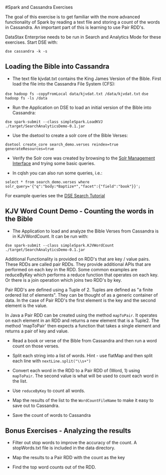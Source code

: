 #Spark and Cassandra Exercises

The goal of this exercise is to get familiar with the more advanced functionality of Spark by reading a text file and storing a count of the words in Cassandra.  An important part of this is learning to use Pair RDD's.

DataStax Enterprise needs to be run in Search and Analytics Mode for these exercises.  Start DSE with:

`dse cassandra -k -s`

## Loading the Bible into Cassandra 

* The text file kjvdat.txt contains the King James Version of the Bible.  First load the file into the Cassandra File System (CFS):
 
 `dse hadoop fs -copyFromLocal data/kjvdat.txt /data/kjvdat.txt`
 `dse hadoop fs -ls /data`

* Run the Application on DSE to load an initial version of the Bible into Cassandra:

`dse spark-submit --class simpleSpark.LoadKVJ ./target/SearchAnalyticsDemo-0.1.jar`

* Use the dsetool to create a solr core of the Bible Verses:

`dsetool create_core search_demo.verses reindex=true generateResources=true`

* Verify the Solr core was created by browsing to the [Solr Management Interface](http://localhost:8983/solr) and trying some basic queries.

* In cqlsh you can also run some queries, i.e.:

`select * from search_demo.verses where solr_query='{"q":"body:*Baptize*","facet":{"field":"book"}}';`

For example queries see the [DSE Search Tutorial](http://docs.datastax.com/en/datastax_enterprise/4.7/datastax_enterprise/srch/srchTutCQL.html)

## KJV Word Count Demo - Counting the words in the Bible

* The Application to load and analyze the Bible Verses from Cassandra is in KJVWordCount.  It can be run with:

`dse spark-submit --class simpleSpark.KJVWordCount ./target/SearchAnalyticsDemo-0.1.jar`

Additional Functionality is provided on RDD's that are key / value pairs.  These RDDs are called pair RDDs.  They provide additional APIs that are performed on each key in the RDD.  Some common examples are reduceByKey which performs a reduce function that operates on each key.  Or there is a join operation which joins two RDD's by key.  

Pair RDD's are defined using a Tuple of 2.  Tuples are defined as "a finite ordered list of elements".  They can be thought of as a generic container of data. In the case of Pair RDD's the first element is the key and the second element is the value.  

In Java a Pair RDD can be created using the method `mapToPair`.  It operates on each element in an RDD and returns a new element that is a Tuple2.   The method 'mapToPair' then expects a function that takes a single element and returns a pair of key and value.

* Read a book or verse of the Bible from Cassandra and then run a word count on those verses.

* Split each string into a list of words.  Hint - use flatMap and then split each line with `nextLine.split("\\s+")`

* Convert each word in the RDD to a Pair RDD of (Word, 1) using `mapToPair`.  The second value is what will be used to count each word in the list.

* Use `reduceByKey` to count all words.

* Map the results of the list to the `WordCountFileName` to make it easy to save out to Cassandra.

* Save the count of words to Cassandra

## Bonus Exercises - Analyzing the results

* Filter out stop words to improve the accuracy of the count.  A stopWords.txt file is included in the data directory.

* Map the results to a Pair RDD with the count as the key

* Find the top word counts out of the RDD.
